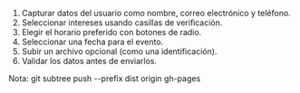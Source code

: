 1. Capturar datos del usuario como nombre, correo electrónico y teléfono.
2. Seleccionar intereses usando casillas de verificación.
3. Elegir el horario preferido con botones de radio.
4. Seleccionar una fecha para el evento.
5. Subir un archivo opcional (como una identificación).
6. Validar los datos antes de enviarlos.


Nota: git subtree push --prefix dist origin gh-pages
